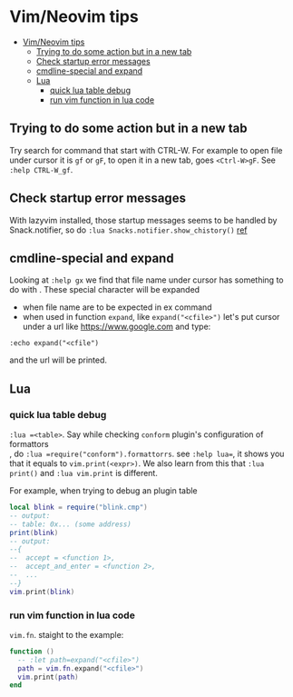 # Vim/Neovim tips

<!--toc:start-->
- [Vim/Neovim tips](#vimneovim-tips)
  - [Trying to do some action but in a new tab](#trying-to-do-some-action-but-in-a-new-tab)
  - [Check startup error messages](#check-startup-error-messages)
  - [cmdline-special and expand](#cmdline-special-and-expand)
  - [Lua](#lua)
    - [quick lua table debug](#quick-lua-table-debug)
    - [run vim function in lua code](#run-vim-function-in-lua-code)
<!--toc:end-->

## Trying to do some action but in a new tab

Try search for command that start with CTRL-W. For example to open file under
cursor it is `gf` or `gF`, to open it in a new tab, goes `<Ctrl-W>gF`. See
`:help CTRL-W_gf`.

## Check startup error messages

With lazyvim installed, those startup messages seems to be handled by Snack.notifier,
so do `:lua Snacks.notifier.show_chistory()`
[ref](https://github.com/LazyVim/LazyVim/discussions/1963#discussioncomment-11274166)

## cmdline-special and expand

Looking at `:help gx` we find that file name under cursor has something to do with <cfile>.
These special character will be expanded

- when file name are to be expected in ex command
- when used in function `expand`, like `expand("<cfile>")`
  let's put cursor under a url like https://www.google.com and type:

```vimscript
:echo expand("<cfile")
```

and the url will be printed.

## Lua

### quick lua table debug

`:lua =<table>`. Say while checking `conform` plugin's configuration of formattors  
, do `:lua =require("conform").formattorrs`. see `:help lua=`, it shows you
that it equals to `vim.print(<expr>)`. We also learn from this that `:lua print()`
and `:lua vim.print` is different.

For example, when trying to debug an plugin table

```lua
local blink = require("blink.cmp")
-- output:
-- table: 0x... (some address)
print(blink)
-- output:
--{
--  accept = <function 1>,
--  accept_and_enter = <function 2>,
--  ...
--}
vim.print(blink)
```

### run vim function in lua code

`vim.fn`. staight to the example:

```lua
function ()
  -- :let path=expand("<cfile>")
  path = vim.fn.expand("<cfile>")
  vim.print(path)
end
```
